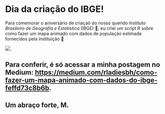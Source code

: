# Dia da criação do IBGE! 

Para comemorar o aniversário de criaçaõ do nosso querido _Instituto Brasileiro de Geografia e Estatística_ (IBGE) 🎈, eu criei um script R sobre como fazer um mapa animado com dados de população estimada fornecidos pela instituição 🧡

![](https://www.infoescola.com/wp-content/uploads/2008/02/IBGE.png).

## Para conferir, é só acessar a minha postagem no Medium: <https://medium.com/rladiesbh/como-fazer-um-mapa-animado-com-dados-do-ibge-feffd73c8b6b>. 

## Um abraço forte, M. 
